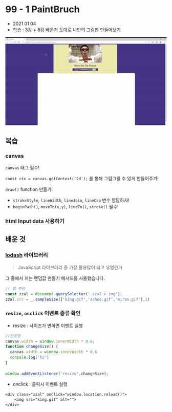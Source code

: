 # 99 - 1 PaintBruch

- 2021 01 04
- 학습 : 3강 + 8강 배운거 토대로 나만의 그림판 만들어보기

![](..\image\99-1.gif)



## 복습

### canvas

`canvas` 태그 필수!

`const ctx = canvas.getContext('2d');` 를 통해 그림그릴 수 있게 만들어주기!

`draw()` function 만들기!

- `strokeStyle`, `lineWidth`, `lineJoin`, `lineCap` 변수 할당하자!
- `beginPath()`, `moveTo(x,y)`, `lineTo()`, `stroke()` 필수!

### html Input data 사용하기



## 배운 것

### [lodash](https://lodash.com/) 라이브러리

> JavaScript 라이브러리 중 가장 활용많이 되고 유명한거

그 중에서 저는 랜덤값 만들기 메서드를 사용했습니다.

```javascript
// 짤 랜덤
const zzal = document.querySelector('.zzal > img');
zzal.src = _.sampleSize(['king.gif','achoo.gif','miran.gif'],1)
```

### `resize`, `onclick` 이벤트 종류 확인

- resize : 사이즈가 변하면 이벤트 실행

```javascript
//반응형
canvas.width = window.innerWidth * 0.6;
function changeSize() {
  canvas.width = window.innerWidth * 0.6
  console.log('hi')
}

window.addEventListener('resize',changeSize);
```

- onclick : 클릭시 이벤트 실행

```
<div class="zzal" onClick="window.location.reload()">
    <img src="king.gif" alt="">
</div>
```

